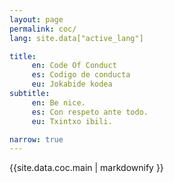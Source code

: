 ```yaml
---
layout: page
permalink: coc/ 
lang: site.data["active_lang"]

title:
     en: Code Of Conduct 
     es: Codigo de conducta
     eu: Jokabide kodea
subtitle:
     en: Be nice.
     es: Con respeto ante todo. 
     eu: Txintxo ibili.

narrow: true
---
```

 
{{site.data.coc.main | markdownify }}

